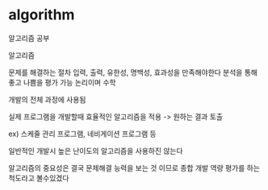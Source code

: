 # algorithm
알고리즘 공부


알고리즘

문제를 해결하는 절차
입력, 출력, 유한성, 명백성, 효과성을 만족해야한다
분석을 통해 좋고 나쁨을 평가 가능
논리이며 수학

개발의 전체 과정에 사용됨

실제 프로그램을 개발할때 효율적인 알고리즘을 적용 -> 원하는 결과 토출

ex) 스케줄 관리 프로그램, 네비게이션 프로그램 등

일반적인 개발시 높은 난이도의 알고리즘을 사용하진 않는다

알고리즘의 중요성은 결국 문제해결 능력을 보는 것 이므로 종합 개발 역량 평가를 하는 척도라고 볼수있겠다
